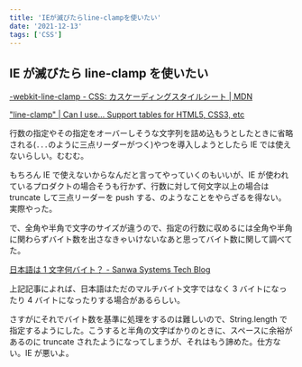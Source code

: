 ```yaml
---
title: 'IEが滅びたらline-clampを使いたい'
date: '2021-12-13'
tags: ['CSS']
---
```


## IE が滅びたら line-clamp を使いたい

[\-webkit\-line\-clamp \- CSS: カスケーディングスタイルシート \| MDN](https://developer.mozilla.org/ja/docs/Web/CSS/-webkit-line-clamp)

["line\-clamp" \| Can I use\.\.\. Support tables for HTML5, CSS3, etc](https://caniuse.com/?search=line-clamp)

行数の指定やその指定をオーバーしそうな文字列を詰め込もうとしたときに省略される(`...`のように三点リーダーがつく)やつを導入しようとしたら IE では使えないらしい。むむむ。

もちろん IE で使えないからなんだと言ってやっていくのもいいが、IE が使われているプロダクトの場合そうも行かず、行数に対して何文字以上の場合は truncate して三点リーダーを push する、のようなことをやらざるを得ない。実際やった。

で、全角や半角で文字のサイズが違うので、指定の行数に収めるには全角や半角に関わらずバイト数を出さなきゃいけないなあと思ってバイト数に関して調べてた。

[日本語は 1 文字何バイト？ \- Sanwa Systems Tech Blog](https://tech.sanwasystem.com/entry/2017/11/13/102531)

上記記事によれば、日本語はただのマルチバイト文字ではなく 3 バイトになったり 4 バイトになったりする場合があるらしい。

さすがにそれでバイト数を基準に処理をするのは難しいので、String.length で指定するようにした。こうすると半角の文字ばかりのときに、スペースに余裕があるのに truncate されたようになってしまうが、それはもう諦めた。仕方ない。IE が悪いよ。
